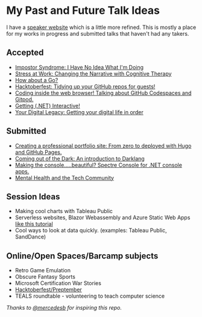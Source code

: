 # My Past and Future Talk Ideas

I have a [speaker website](https://rosslarson.com/) which is a little more refined.  This is mostly a place for my works in progress and submitted talks that haven't had any takers.



## Accepted
* [Impostor Syndrome: I Have No Idea What I'm Doing](./SoftSkills/ImpostorSyndrome-NoIdea.md)
* [Stress at Work: Changing the Narrative with Cognitive Therapy](./SoftSkills/WorkStress-CognitiveTherapy.md)
* [How about a Go?](./SoftSkills/Golang.md)
* [Hacktoberfest: Tidying up your GitHub repos for guests!](./SoftSkills/Hacktoberfest-HOWTO.md)
* [Coding inside the web browser! Talking about GitHub Codespaces and Gitpod.](./HardSkills/WebBrowserCoding-Codespaces-Gitpod.md)
* [Getting (.NET) Interactive!](./HardSkills/DotNetInteractiveNotebooks.md)
* [Your Digital Legacy: Getting your digital life in order](./SoftSkills/DigitalLegacy.md)

## Submitted
* [Creating a professional portfolio site: From zero to deployed with Hugo and GitHub Pages.](./HardSkills/ProfileSiteWithHugo.md)
* [Coming out of the Dark: An introduction to Darklang](./HardSkills/Darklang.md)
* [Making the console.....beautiful? Spectre Console for .NET console apps.](./HardSkills/SpectreConsoleAndDotnet.md)
* [Mental Health and the Tech Community](./SoftSkills/MentalHealthInTech.md)

## Session Ideas
* Making cool charts with Tableau Public
* Serverless websites, Blazor Webassembly and Azure Static Web Apps [like this tutorial](https://learn.microsoft.com/en-us/training/paths/azure-static-web-apps/)
* Cool ways to look at data quickly. (examples: Tableau Public, SandDance)


## Online/Open Spaces/Barcamp subjects
* Retro Game Emulation
* Obscure Fantasy Sports
* Microsoft Certification War Stories
* [Hacktoberfest/Preptember](./SoftSkills/Hacktoberfest-HOWTO.md)
* TEALS roundtable - volunteering to teach computer science






*Thanks to [@mercedesb](https://github.com/mercedesb) for inspiring this repo.*
